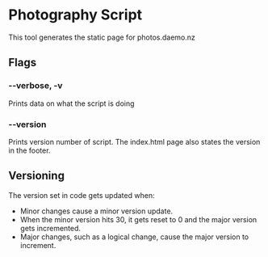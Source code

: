 # Photography Script

This tool generates the static page for photos.daemo.nz

## Flags
### --verbose, -v
Prints data on what the script is doing

### --version
Prints version number of script. The index.html page also states the version in the footer.

## Versioning
The version set in code gets updated when:
- Minor changes cause a minor version update.
- When the minor version hits 30, it gets reset to 0 and the major version gets incremented.
- Major changes, such as a logical change, cause the major version to increment.
